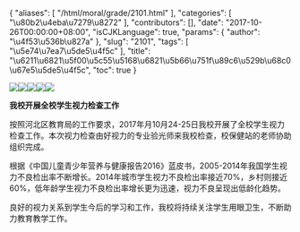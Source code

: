 {
    "aliases": [
        "/html/moral/grade/2101.html"
    ],
    "categories": [
        "\u80b2\u4eba\u7279\u8272"
    ],
    "contributors": [],
    "date": "2017-10-26T00:00:00+08:00",
    "isCJKLanguage": true,
    "params": {
        "author": "\u4f53\u536b\u827a"
    },
    "slug": "2101",
    "tags": [
        "\u5e74\u7ea7\u5de5\u4f5c"
    ],
    "title": "\u6211\u6821\u5f00\u5c55\u5168\u6821\u5b66\u751f\u89c6\u529b\u68c0\u67e5\u5de5\u4f5c",
    "toc": true
}

![](https://cdn.tfls.online/mirror/full/1c4c0639f03050636454050884c76290430ebd9a.jpg)![](https://cdn.tfls.online/mirror/full/37fbde6a22992236f0e3979d0b4c03edc6f732c7.jpg)![](https://cdn.tfls.online/mirror/full/47070d9beb2c00539e6ed6bdb257d8614c52fc6b.jpg)![](https://cdn.tfls.online/mirror/full/15fee65719a15395ef4b3656837af4e6134c7603.jpg)![](https://cdn.tfls.online/mirror/full/54688920e9dcd48ad1d15871b6d2657d287d9937.jpg)




  





**我校开展全校学生视力检查工作**




按照河北区教育局的工作要求，2017年月10月24-25日我校开展了全校学生视力检查工作。本次视力检查由好视力的专业验光师来我校检查，校保健站的老师协助组织完成。




根据《中国儿童青少年营养与健康报告2016》蓝皮书，2005-2014年我国学生视力不良检出率不断增长。2014年城市学生视力不良检出率接近70%，乡村则接近60%，低年龄学生视力不良检出率增长更为迅速，视力不良呈现出低龄化趋势。




良好的视力关系到学生今后的学习和工作，我校将持续关注学生用眼卫生，不断助力教育教学工作。




  




